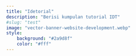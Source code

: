 ```yaml
---
title: "Idetorial"
description: "Berisi kumpulan tutorial IDT"
#slug: "test"
image: "vector-banner-website-development.webp"
style:
    background: "#2a9d8f"
    color: "#fff"
---
```

